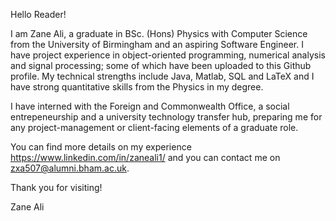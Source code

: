 Hello Reader!

I am Zane Ali, a graduate in BSc. (Hons) Physics with Computer Science from the University of Birmingham and an aspiring Software Engineer.
I have project experience in object-oriented programming, numerical analysis and signal processing; some of which have been uploaded to this Github profile.
My technical strengths include Java, Matlab, SQL and LaTeX and I have strong quantitative skills from the Physics in my degree. 

I have interned with the Foreign and Commonwealth Office, a social entrepeneurship and a university technology transfer hub,
preparing me for any project-management or client-facing elements of a graduate role. 

You can find more details on my experience https://www.linkedin.com/in/zaneali1/ and you can contact me on  zxa507@alumni.bham.ac.uk.

Thank you for visiting!

Zane Ali
